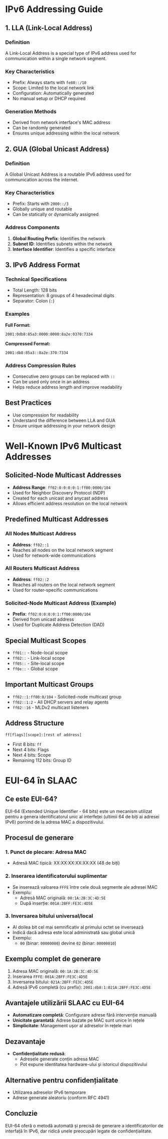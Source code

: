# IPv6 Addressing Guide

## 1. LLA (Link-Local Address)

### Definition
A Link-Local Address is a special type of IPv6 address used for communication within a single network segment.

### Key Characteristics
- Prefix: Always starts with `fe80::/10`
- Scope: Limited to the local network link
- Configuration: Automatically generated
- No manual setup or DHCP required

### Generation Methods
- Derived from network interface's MAC address
- Can be randomly generated
- Ensures unique addressing within the local network

## 2. GUA (Global Unicast Address)

### Definition
A Global Unicast Address is a routable IPv6 address used for communication across the internet.

### Key Characteristics
- Prefix: Starts with `2000::/3`
- Globally unique and routable
- Can be statically or dynamically assigned

### Address Components
1. **Global Routing Prefix**: Identifies the network
2. **Subnet ID**: Identifies subnets within the network
3. **Interface Identifier**: Identifies a specific interface

## 3. IPv6 Address Format

### Technical Specifications
- Total Length: 128 bits
- Representation: 8 groups of 4 hexadecimal digits
- Separator: Colon (`:`)

### Examples
**Full Format:**
```
2001:0db8:85a3:0000:0000:8a2e:0370:7334
```

**Compressed Format:**
```
2001:db8:85a3::8a2e:370:7334
```

### Address Compression Rules
- Consecutive zero groups can be replaced with `::`
- Can be used only once in an address
- Helps reduce address length and improve readability

## Best Practices
- Use compression for readability
- Understand the difference between LLA and GUA
- Ensure unique addressing in your network design

# Well-Known IPv6 Multicast Addresses

## Solicited-Node Multicast Addresses
- **Address Range**: `ff02:0:0:0:0:1:ff00:0000/104`
- Used for Neighbor Discovery Protocol (NDP)
- Created for each unicast and anycast address
- Allows efficient address resolution on the local network

## Predefined Multicast Addresses

### All Nodes Multicast Address
- **Address**: `ff02::1`
- Reaches all nodes on the local network segment
- Used for network-wide communications

### All Routers Multicast Address
- **Address**: `ff02::2`
- Reaches all routers on the local network segment
- Used for router-specific communications

### Solicited-Node Multicast Address (Example)
- **Prefix**: `ff02:0:0:0:0:1:ff00:0000/104`
- Derived from unicast address
- Used for Duplicate Address Detection (DAD)

## Special Multicast Scopes
- `ff01::` - Node-local scope
- `ff02::` - Link-local scope
- `ff05::` - Site-local scope
- `ff0e::` - Global scope

## Important Multicast Groups
- `ff02::1:ff00:0/104` - Solicited-node multicast group
- `ff02::1:2` - All DHCP servers and relay agents
- `ff02::16` - MLDv2 multicast listeners

## Address Structure
```
ff[flags][scope]:[rest of address]
```
- First 8 bits: `ff`
- Next 4 bits: Flags
- Next 4 bits: Scope
- Remaining 112 bits: Group ID

# EUI-64 în SLAAC

## Ce este EUI-64?

EUI-64 (Extended Unique Identifier - 64 bits) este un mecanism utilizat pentru a genera 
identificatorul unic al interfeței (ultimii 64 de biți ai adresei IPv6) pornind de la adresa MAC a dispozitivului.

## Procesul de generare

### 1. Punct de plecare: Adresa MAC
- Adresă MAC tipică: XX:XX:XX:XX:XX:XX (48 de biți)

### 2. Inserarea identificatorului suplimentar
- Se inserează valoarea `FFFE` între cele două segmente ale adresei MAC
- Exemplu: 
  - Adresă MAC originală: `00:1A:2B:3C:4D:5E`
  - După inserție: `001A:2BFF:FE3C:4D5E`

### 3. Inversarea bitului universal/local
- Al doilea bit cel mai semnificativ al primului octet se inversează
- Indică dacă adresa este local administrată sau global unică
- Exemplu:
  - `00` (binar: `00000000`) devine `02` (binar: `00000010`)

## Exemplu complet de generare

1. Adresa MAC originală: `00:1A:2B:3C:4D:5E`
2. Inserarea `FFFE`: `001A:2BFF:FE3C:4D5E`
3. Inversarea bitului: `021A:2BFF:FE3C:4D5E`
4. Adresă IPv6 completă (cu prefix): `2001:db8:1:021A:2BFF:FE3C:4D5E`

## Avantajele utilizării SLAAC cu EUI-64

- **Automatizare completă**: Configurare adrese fără intervenție manuală
- **Unicitate garantată**: Adrese bazate pe MAC sunt unice în rețele
- **Simplicitate**: Management ușor al adreselor în rețele mari

## Dezavantaje

- **Confidențialitate redusă**: 
  - Adresele generate conțin adresa MAC
  - Pot expune identitatea hardware-ului și istoricul dispozitivului

## Alternative pentru confidențialitate

- Utilizarea adreselor IPv6 temporare
- Adrese generate aleatoriu (conform RFC 4941)

## Concluzie

EUI-64 oferă o metodă automată și precisă de generare a identificatorilor 
de interfață în IPv6, dar ridică unele preocupări legate de confidențialitate.
